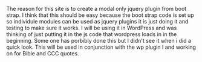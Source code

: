 The reason for this site is to create a modal only jquery plugin from boot strap. I think that this should be easy because the boot strap code is set up so individule modules can be used as jquery plugins it is just doing it and testing to make sure it works.
I will be using it in WordPress and was thinking of just putting it in the js code that wordpress loads in in the beginning. 
Some one has porbibly done this but I didn't see it when i did a quick look.
This will be used in conjunction with the wp plugin I and working on for Bible and CCC quotes.
